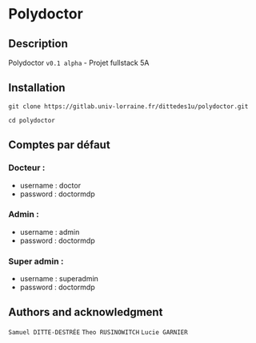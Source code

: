 # Polydoctor

## Description
Polydoctor `v0.1 alpha` - Projet fullstack 5A 

## Installation
```
git clone https://gitlab.univ-lorraine.fr/dittedes1u/polydoctor.git
```

```
cd polydoctor
```

## Comptes par défaut

### Docteur : 

- username : doctor
- password : doctormdp

### Admin : 

- username : admin
- password : doctormdp

### Super admin : 

- username : superadmin
- password : doctormdp

## Authors and acknowledgment
`Samuel DITTE-DESTRÉE`
`Theo RUSINOWITCH`
`Lucie GARNIER`